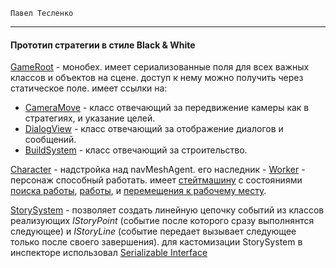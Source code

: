 `Павел Тесленко`
***

#### Прототип стратегии в стиле Black & White

[GameRoot](https://github.com/00wz/AdaptControl/blob/main/Assets/Scripts/GameRoot.cs) - монобех. имеет сериализованные поля для всех важных классов и объектов на сцене. доступ к нему можно получить через статическое поле. имеет ссылки на:
* [CameraMove](https://github.com/00wz/AdaptControl/blob/main/Assets/Scripts/CameraMove.cs) - класс отвечающий за передвижение камеры как в стратегиях, и указание целей.
* [DialogView](https://github.com/00wz/AdaptControl/blob/main/Assets/Scripts/UI/DialogView.cs) - класс отвечающий за отображение диалогов и сообщений.
* [BuildSystem](https://github.com/00wz/AdaptControl/blob/main/Assets/Scripts/BuildSystem/BuildSystem.cs) - класс отвечающий за строительство.

[Character](https://github.com/00wz/AdaptControl/blob/main/Assets/Scripts/Characters/Character.cs) - надстройка над navMeshAgent. его наследник - [Worker](https://github.com/00wz/AdaptControl/blob/main/Assets/Scripts/Characters/Worker/Worker.cs) - персонаж способный работать. имеет [стейтмашину](https://github.com/00wz/AdaptControl/tree/main/Assets/Scripts/StateMachine) с состояниями [поиска работы](https://github.com/00wz/AdaptControl/blob/main/Assets/Scripts/Characters/Worker/States/WorkerSearchState.cs), [работы](https://github.com/00wz/AdaptControl/blob/main/Assets/Scripts/Characters/Worker/States/WorkerWorkState.cs), и [перемещения к рабочему месту](https://github.com/00wz/AdaptControl/blob/main/Assets/Scripts/Characters/Worker/States/WorkerGoingToWorkplaceState.cs).

[StorySystem](https://github.com/00wz/AdaptControl/blob/main/Assets/Scripts/StorySystem/StorySystem.cs) - позволяет создать линейную цепочку событий из классов реализующих _IStoryPoint_ (событие после которого сразу выполнянтся следующее) и _IStoryLine_ (событие передает вызывает следующее только после своего завершения). для кастомизации StorySystem в инспекторе использовал [Serializable Interface](https://github.com/Thundernerd/Unity3D-SerializableInterface.git)

